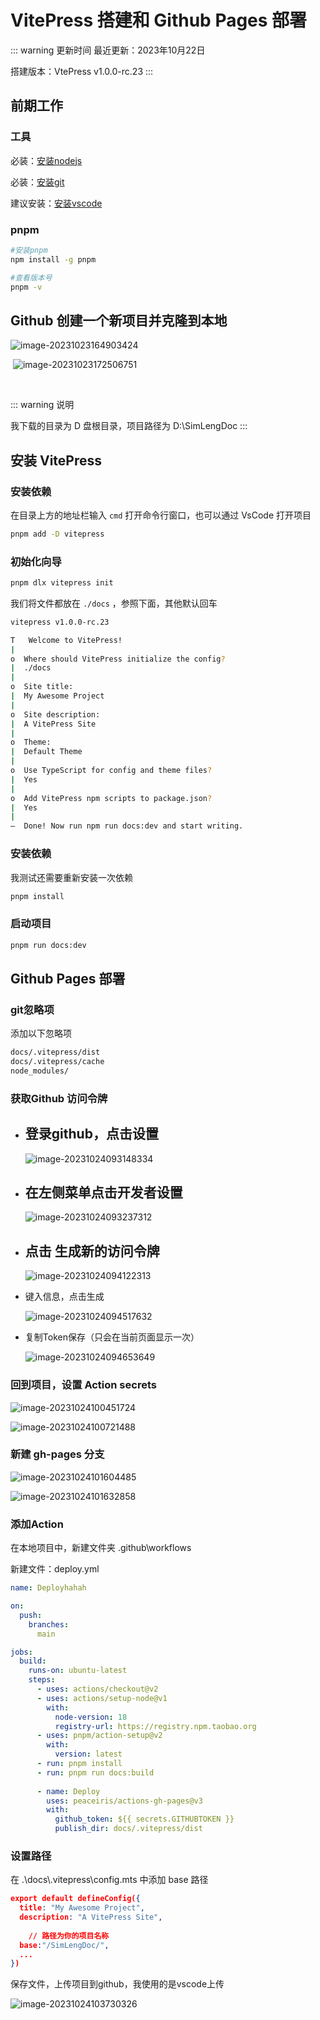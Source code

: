 # VitePress 搭建和 Github Pages 部署

::: warning 更新时间 最近更新：2023年10月22日

搭建版本：VtePress v1.0.0-rc.23
:::



## 前期工作

### 工具

必装：[安装nodejs](https://nodejs.org/)

必装：[安装git](https://git-scm.com/)

建议安装：[安装vscode](https://code.visualstudio.com/)



### pnpm

``` bash
#安装pnpm
npm install -g pnpm

#查看版本号
pnpm -v
```



## Github 创建一个新项目并克隆到本地

![image-20231023164903424](.\image-20231023164903424.png)

​	![image-20231023172506751](.\image-20231023172506751.png)

​	

::: warning 说明 

我下载的目录为 D 盘根目录，项目路径为 D:\SimLengDoc 
:::



## 安装 VitePress

### 安装依赖

在目录上方的地址栏输入 `cmd` 打开命令行窗口，也可以通过 VsCode 打开项目

``` bash
pnpm add -D vitepress
```

### 初始化向导

``` bash
pnpm dlx vitepress init
```

我们将文件都放在 `./docs` ，参照下面，其他默认回车

``` bash
vitepress v1.0.0-rc.23

T   Welcome to VitePress!
|
o  Where should VitePress initialize the config?
|  ./docs
|
o  Site title:
|  My Awesome Project
|
o  Site description:
|  A VitePress Site
|
o  Theme:
|  Default Theme
|
o  Use TypeScript for config and theme files?
|  Yes
|
o  Add VitePress npm scripts to package.json?
|  Yes
|
—  Done! Now run npm run docs:dev and start writing.
```



### 安装依赖

我测试还需要重新安装一次依赖

```bash
pnpm install
```



### 启动项目

``` bash
pnpm run docs:dev
```



## Github Pages 部署

### git忽略项

添加以下忽略项

```tex
docs/.vitepress/dist
docs/.vitepress/cache
node_modules/
```



### 获取Github 访问令牌

- ## 登录github，点击设置

  ![image-20231024093148334](.\image-20231024093148334.png)

- ## 在左侧菜单点击开发者设置

  ![image-20231024093237312](.\image-20231024093237312.png)

- ## 点击 生成新的访问令牌

  ![image-20231024094122313](.\image-20231024094122313.png)

- 键入信息，点击生成

  ![image-20231024094517632](.\image-20231024094517632.png)

- 复制Token保存（只会在当前页面显示一次）

  ![image-20231024094653649](.\image-20231024094653649.png)

### 回到项目，设置 Action secrets

![image-20231024100451724](.\image-20231024100451724.png)



![image-20231024100721488](.\image-20231024100721488.png)

### 新建 gh-pages 分支

![image-20231024101604485](.\image-20231024101604485.png)

![image-20231024101632858](.\image-20231024101632858.png)



### 添加Action

在本地项目中，新建文件夹 .github\workflows

新建文件：deploy.yml

``` yaml
name: Deployhahah

on:
  push:
    branches:
      main

jobs:
  build:
    runs-on: ubuntu-latest
    steps:
      - uses: actions/checkout@v2
      - uses: actions/setup-node@v1
        with:
          node-version: 18
          registry-url: https://registry.npm.taobao.org
      - uses: pnpm/action-setup@v2
        with:
          version: latest
      - run: pnpm install
      - run: pnpm run docs:build
      
      - name: Deploy
        uses: peaceiris/actions-gh-pages@v3
        with:
          github_token: ${{ secrets.GITHUBTOKEN }}
          publish_dir: docs/.vitepress/dist
```

### 设置路径

在 .\docs\\.vitepress\config.mts 中添加 base 路径

``` json
export default defineConfig({
  title: "My Awesome Project",
  description: "A VitePress Site",
  
    // 路径为你的项目名称
  base:"/SimLengDoc/",
  ...
})
```





保存文件，上传项目到github，我使用的是vscode上传



![image-20231024103730326](.\image-20231024103730326.png)
